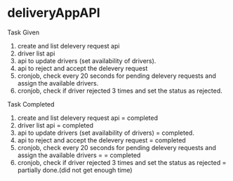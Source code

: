 # deliveryAppAPI

Task Given
1. create and list delevery request api
2. driver list api
3. api to update drivers (set availability of drivers).
4. api to reject and accept the delevery request
5. cronjob, check every 20 seconds for pending delevery requests and assign the available drivers.
6. cronjob, check if driver rejected 3 times and set the status as rejected.

Task Completed
1. create and list delevery request api = completed
2. driver list api = completed
3. api to update drivers (set availability of drivers) = completed.
4. api to reject and accept the delevery request = completed
5. cronjob, check every 20 seconds for pending delevery requests and assign the available drivers = = completed
6. cronjob, check if driver rejected 3 times and set the status as rejected = partially done.(did not get enough time)
